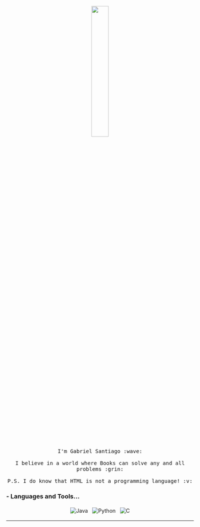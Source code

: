 <p align="center">
  <img src="https://media.giphy.com/media/MeJgB3yMMwIaHmKD4z/giphy.gif" width="30%">
  <br><br>
  <samp>
    I'm Gabriel Santiago :wave:
    <br><br>
    I believe in a world where Books can solve any and all problems :grin:
    <br><br>
    P.S. I do know that HTML is not a programming language! :v:
  </samp>
</p>


### - Languages and Tools...

<p align="center">

  <!-- For more icons please follow  https://github.com/MikeCodesDotNET/ColoredBadges -->

  <img src="https://img.shields.io/badge/Java-ED8B00?style=for-the-badge&logo=java&logoColor=white" alt="Java" style="vertical-align:top; margin:4px">
  <img src="https://img.shields.io/badge/Python-3776AB?style=for-the-badge&logo=python&logoColor=white" alt="Python" style="vertical-align:top; margin:4px">
  <img src="https://img.shields.io/badge/C-00599C?style=for-the-badge&logo=c&logoColor=white" alt="C" style="vertical-align:top; margin:4px">

---

</p>
<!--
**Gabriel-Santiago/Gabriel-Santiago** is a ✨ _special_ ✨ repository because its `README.md` (this file) appears on your GitHub profile.

Here are some ideas to get you started:

- 🔭 I’m currently working on ...
- 🌱 I’m currently learning ...
- 👯 I’m looking to collaborate on ...
- 🤔 I’m looking for help with ...
- 💬 Ask me about ...
- 📫 How to reach me: ...
- 😄 Pronouns: ...
- ⚡ Fun fact: ...
-->
